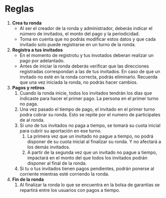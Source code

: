# Reglas

1. **Crea tu ronda**
   * Al ser el creador de la ronda y administrador, deberás indicar el número de invitados, el monto del pago y la periodicidad.
   * Toma en cuenta que no podrás modificar estos datos y que cada invitado solo puede registrarse en un turno de la ronda.
2. **Registra a tus invitados**
   * En el momento de registrotu y tus invotados deberan realizar un pago por adelantado.
   * Antes de iniciar la ronda deberás verificar que las direcciones registradas correspondan a las de tus invitados. En caso de que un invitado no esté en la ronda correcta, podrás eliminarlo. Recuerda que una vez iniciada la ronda, no podrás hacer cambios.
3. **Pagos y retiros**
   1. Cuando la ronda inicie, todos los invitados tendrán los dias que indicaste para hacer el primer pago. La persona en el primer turno no paga.
   2. Una vez pasado el tiempo de pago, el invitado en el primer turno podra cobrar su ronda. Esto se repite por el numero de participates de al ronda.
   3. Si uno de tus invitados no paga a tiempo, se tomará su cuota inicial para cubrir su aportación en ese turno.
      1. La primera vez que un invitado no pague a tiempo, no podrá disponer de su cuota inicial al finalizar su ronda. Y no afectará a los demás invitados.
      2. A partir de la segunda vez que un invitado no pague a tiempo, impactará en el monto del que todos los invitados podrán disponer al final de la ronda.
   4. Si tu o tus invitados tienen pagos pendientes, podrán ponerse al corriente mientras esté corriendo la ronda.
4. **Fin de la ronda**
   1. Al finalizar la ronda lo que se encuentra en la bolsa de garantias se repartirá entre los usuarios con pagos a tiempo.
